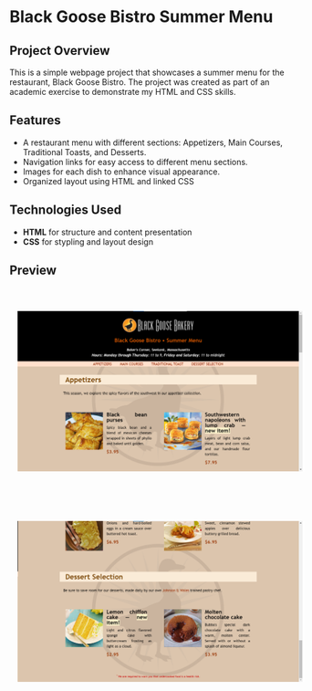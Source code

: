 <h1>Black Goose Bistro Summer Menu</h1>
<h2>Project Overview</h2>
<p>This is a simple webpage project that showcases a summer menu for the restaurant, Black Goose Bistro. The project was created as part of an academic exercise to demonstrate my HTML and CSS skills.</p>

<h2>Features</h2>
<ul>
  <li>A restaurant menu with different sections: Appetizers, Main Courses, Traditional Toasts, and Desserts.</li>
  <li>Navigation links for easy access to different menu sections.</li>
  <li>Images for each dish to enhance visual appearance.</li>
  <li>Organized layout using HTML and linked CSS</li>
</ul>

<h2>Technologies Used</h2>
<ul>
  <li><b>HTML</b> for structure and content presentation</li>
  <li><b>CSS</b> for stypling and layout design</li>
</ul>

<h2>Preview</h2>
<img 
  src= "preview-01.png" 
  alt="website preview 01" 
  style= "padding: 3em 1em"> 
<img 
  src= "preview-02.png" 
  alt="website preview 01" 
  style= "padding: 3em 1em"> 
